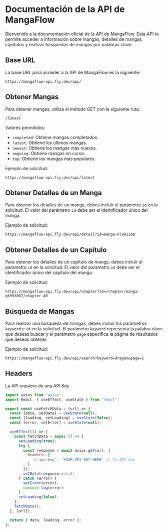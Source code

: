 # Documentación de la API de MangaFlow

Bienvenido a la documentación oficial de la API de MangaFlow. Esta API te permite acceder a información sobre mangas, detalles de mangas, capítulos y realizar búsquedas de mangas por palabras clave.

## Base URL

La base URL para acceder a la API de MangaFlow es la siguiente:

`https://mangaflow-api.fly.dev/api/` 

## Obtener Mangas

Para obtener mangas, utiliza el método GET con la siguiente ruta:

`/latest` 

Valores permitidos:

- `completed`: Obtiene mangas completados.
- `latest`: Obtiene los últimos mangas.
- `newest`: Obtiene los mangas más nuevos.
- `ongoing`: Obtiene mangas en curso.
- `top`: Obtiene los mangas más populares.

Ejemplo de solicitud:

`https://mangaflow-api.fly.dev/api/latest` 

## Obtener Detalles de un Manga

Para obtener los detalles de un manga, debes incluir el parámetro `id` en la solicitud. El valor del parámetro `id` debe ser el identificador único del manga.

Ejemplo de solicitud:

`https://mangaflow-api.fly.dev/api/detail?id=manga-nl991268` 

## Obtener Detalles de un Capítulo

Para obtener los detalles de un capítulo de manga, debes incluir el parámetro `id` en la solicitud. El valor del parámetro `id` debe ser el identificador único del capítulo del manga.

Ejemplo de solicitud:

`https://mangaflow-api.fly.dev/api/chapter?id=/chapter/manga-qk993867/chapter-40`

## Búsqueda de Mangas

Para realizar una búsqueda de mangas, debes incluir los parámetros `keyword` e `id` en la solicitud. El parámetro `keyword` representa la palabra clave que deseas buscar y el parámetro `page` especifica la página de resultados que deseas obtener.

Ejemplo de solicitud:

`https://mangaflow-api.fly.dev/api/search?keyword=dragon&page=1`

## Headers

La API requiere de una API Key

```js
import axios from "axios";
import React, { useEffect, useState } from "react";

export const useFetchData = (url) => {
  const [data, setData] = useState(null);
  const [loading, setLoading] = useState(false);
  const [error, setError] = useState(null);

  useEffect(() => {
    const fetchData = async () => {
      setLoading(true);
      try {
        const response = await axios.get(url, {
          headers: {
            'x-api-key': 'YOUR API KEY HERE' // Tu API key
          }
        });
        setData(response.data);
      } catch (error) {
        setError(error);
        console.log(error)
      }
      setLoading(false);
    };
    fetchData();
  }, [url]);

  return { data, loading, error };
};
```